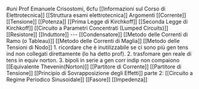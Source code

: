 #uni 
Prof Emanuele Crisostomi, 6cfu
[[Informazioni sul Corso di Elettrotecnica]] 
[[Struttura esami elettrotecnica]] 
Argomenti
[[Corrente]] 
[[Tensione]] 
[[Potenza]] 
[[Prima Legge di Kirchkoff]] 
[[Seconda Legge di Kirchkoff]] 
[[Circuito a Parametri Concentrati (Lumped Circuits)]] 
[[Resistore]] 
[[Induttore]] ---
[[Condensatore]] 
[[Metodo delle Correnti di Ramo (o Tableau)]] 
[[Metodo delle Correnti di Maglia]]
[[Metodo delle Tensioni di Nodo]] 1. ricordare che è inutilizzabile se ci sono più gen tens ind non collegati direttamente (lo ha detto prof). 2. trasfomare gen reale di tens in equiv norton. 3. bipoli in serie a gen corr indip non compaiono
[[Equivalente Thevenin(Norton)]] 
[[Partitore di Corrente]] 
[[Partitore di Tensione]] 
[[Principio di Sovrapposizione degli Effetti]] 
parte 2:
[[Circuito a Regime Periodico Sinusoidale]] 
[[Fasore]] 
[[Impedenza]] 